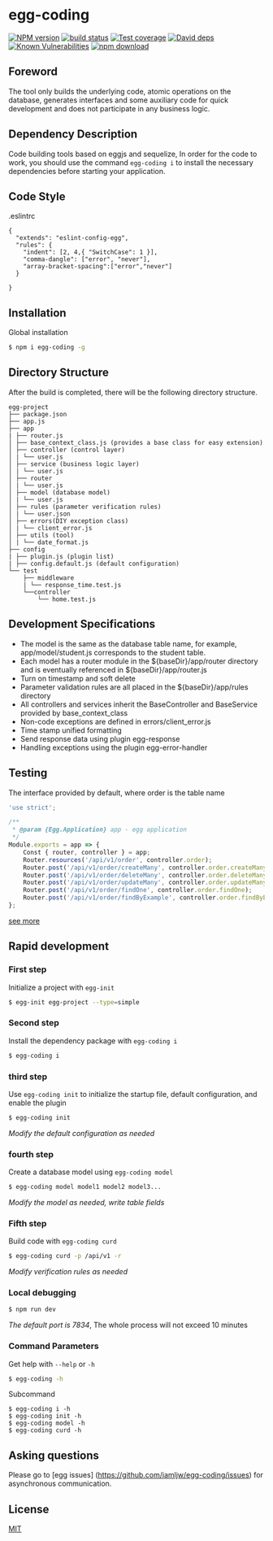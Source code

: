 # egg-coding

[![NPM version][npm-image]][npm-url]
[![build status][travis-image]][travis-url]
[![Test coverage][codecov-image]][codecov-url]
[![David deps][david-image]][david-url]
[![Known Vulnerabilities][snyk-image]][snyk-url]
[![npm download][download-image]][download-url]

[npm-image]: https://img.shields.io/npm/v/egg-coding.svg?style=flat-square
[npm-url]: https://npmjs.org/package/egg-coding
[travis-image]: https://img.shields.io/travis/eggjs/egg-coding.svg?style=flat-square
[travis-url]: https://travis-ci.org/eggjs/egg-coding
[codecov-image]: https://img.shields.io/codecov/c/github/eggjs/egg-coding.svg?style=flat-square
[codecov-url]: https://codecov.io/github/eggjs/egg-coding?branch=master
[david-image]: https://img.shields.io/david/eggjs/egg-coding.svg?style=flat-square
[david-url]: https://david-dm.org/eggjs/egg-coding
[snyk-image]: https://snyk.io/test/npm/egg-coding/badge.svg?style=flat-square
[snyk-url]: https://snyk.io/test/npm/egg-coding
[download-image]: https://img.shields.io/npm/dm/egg-coding.svg?style=flat-square
[download-url]: https://npmjs.org/package/egg-coding

<!--
Description here.
-->
## Foreword

The tool only builds the underlying code, atomic operations on the database, generates interfaces and some auxiliary code for quick development and does not participate in any business logic.

## Dependency Description

Code building tools based on eggjs and sequelize,
In order for the code to work, you should use the command `egg-coding i` to install the necessary dependencies before starting your application.

## Code Style
.eslintrc
```
{
  "extends": "eslint-config-egg",
  "rules": {
    "indent": [2, 4,{ "SwitchCase": 1 }],
    "comma-dangle": ["error", "never"],
    "array-bracket-spacing":["error","never"]
  }
  
}

```

## Installation
Global installation
```bash
$ npm i egg-coding -g
```

## Directory Structure
After the build is completed, there will be the following directory structure.
```
egg-project
├── package.json
├── app.js
├── app
| ├── router.js
│ ├── base_context_class.js (provides a base class for easy extension)
│ ├── controller (control layer)
│ | └── user.js
│ ├── service (business logic layer)
│ | └── user.js
│ ├── router
│ | └── user.js
│ ├── model (database model)
│ | └── user.js
│ ├── rules (parameter verification rules)
│ | └── user.json
│ ├── errors(DIY exception class)
│ | └── client_error.js
│ ├── utils (tool)
│ | └── date_format.js
├── config
| ├── plugin.js (plugin list)
| ├── config.default.js (default configuration)
└── test
    ├── middleware
    | └── response_time.test.js
    └──controller
        └── home.test.js
```
## Development Specifications
- The model is the same as the database table name, for example, app/model/student.js corresponds to the student table.
- Each model has a router module in the ${baseDir}/app/router directory and is eventually referenced in ${baseDir}/app/router.js
- Turn on timestamp and soft delete
- Parameter validation rules are all placed in the ${baseDir}/app/rules directory
- All controllers and services inherit the BaseController and BaseService provided by base_context_class
- Non-code exceptions are defined in errors/client_error.js
- Time stamp unified formatting
- Send response data using plugin egg-response
- Handling exceptions using the plugin egg-error-handler
## Testing
The interface provided by default, where order is the table name
```js
'use strict';

/**
 * @param {Egg.Application} app - egg application
 */
Module.exports = app => {
    Const { router, controller } = app;
    Router.resources('/api/v1/order', controller.order);
    Router.post('/api/v1/order/createMany', controller.order.createMany);
    Router.post('/api/v1/order/deleteMany', controller.order.deleteMany);
    Router.post('/api/v1/order/updateMany', controller.order.updateMany);
    Router.post('/api/v1/order/findOne', controller.order.findOne);
    Router.post('/api/v1/order/findByExample', controller.order.findByExample);
};
```
[see more](api.md)
## Rapid development
### First step
Initialize a project with `egg-init`
```bash
$ egg-init egg-project --type=simple
```
### Second step
Install the dependency package with `egg-coding i`
```bash
$ egg-coding i
```
### third step
Use `egg-coding init` to initialize the startup file, default configuration, and enable the plugin
```bash
$ egg-coding init
```
*Modify the default configuration as needed*
### fourth step
Create a database model using `egg-coding model`
```bash
$ egg-coding model model1 model2 model3...
```
*Modify the model as needed, write table fields*
### Fifth step
Build code with `egg-coding curd`
```bash
$ egg-coding curd -p /api/v1 -r
```
*Modify verification rules as needed*
### Local debugging
```bash
$ npm run dev
```
*The default port is 7834*,
The whole process will not exceed 10 minutes

### Command Parameters
Get help with `--help` or `-h`
```bash
$ egg-coding -h
```
Subcommand
```
$ egg-coding i -h
$ egg-coding init -h
$ egg-coding model -h
$ egg-coding curd -h
```
## Asking questions
Please go to [egg issues] (https://github.com/iamljw/egg-coding/issues) for asynchronous communication.

## License

[MIT](LICENSE)
